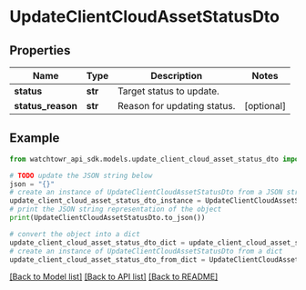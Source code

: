 # UpdateClientCloudAssetStatusDto


## Properties

Name | Type | Description | Notes
------------ | ------------- | ------------- | -------------
**status** | **str** | Target status to update. | 
**status_reason** | **str** | Reason for updating status. | [optional] 

## Example

```python
from watchtowr_api_sdk.models.update_client_cloud_asset_status_dto import UpdateClientCloudAssetStatusDto

# TODO update the JSON string below
json = "{}"
# create an instance of UpdateClientCloudAssetStatusDto from a JSON string
update_client_cloud_asset_status_dto_instance = UpdateClientCloudAssetStatusDto.from_json(json)
# print the JSON string representation of the object
print(UpdateClientCloudAssetStatusDto.to_json())

# convert the object into a dict
update_client_cloud_asset_status_dto_dict = update_client_cloud_asset_status_dto_instance.to_dict()
# create an instance of UpdateClientCloudAssetStatusDto from a dict
update_client_cloud_asset_status_dto_from_dict = UpdateClientCloudAssetStatusDto.from_dict(update_client_cloud_asset_status_dto_dict)
```
[[Back to Model list]](../README.md#documentation-for-models) [[Back to API list]](../README.md#documentation-for-api-endpoints) [[Back to README]](../README.md)



